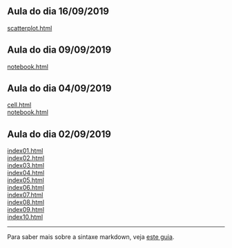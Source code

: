 ## Aula do dia 16/09/2019
[scatterplot.html](d3_update/scatterplot.html)<br>

## Aula do dia 09/09/2019
[notebook.html](d3_scale/notebook.html)<br>

## Aula do dia 04/09/2019
[cell.html](d3_intro/cell.html)<br>
[notebook.html](d3_intro/full-notebook.html)<br>

## Aula do dia 02/09/2019

[index01.html](basic/index01.html)<br>
[index02.html](basic/index02.html)<br>
[index03.html](basic/index03.html)<br>
[index04.html](basic/index04.html)<br>
[index05.html](basic/index05.html)<br>
[index06.html](basic/index06.html)<br>
[index07.html](basic/index07.html)<br>
[index08.html](basic/index08.html)<br>
[index09.html](basic/index09.html)<br>
[index10.html](basic/index10.html)<br>

---

Para saber mais sobre a sintaxe markdown, veja [este guia](https://guides.github.com/features/mastering-markdown/).